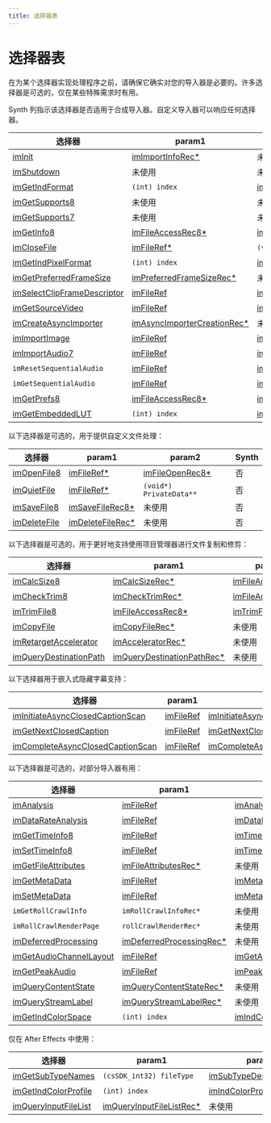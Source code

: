 ```yaml
---
title: 选择器表
---
```

# 选择器表

在为某个选择器实现处理程序之前，请确保它确实对您的导入器是必要的。许多选择器是可选的，仅在某些特殊需求时有用。

Synth 列指示该选择器是否适用于合成导入器。自定义导入器可以响应任何选择器。

|                                      选择器                                      |                                       param1                                       |                                      param2                                      | Synth |
| -------------------------------------------------------------------------------- | --------------------------------------------------------------------------------- | -------------------------------------------------------------------------------- | ----- |
| [imInit](selector-descriptions.md#iminit)                                        | [imImportInfoRec\*](structure-descriptions.md#imimportinforec)                    | 未使用                                                                           | 是    |
| [imShutdown](selector-descriptions.md#imshutdown)                                | 未使用                                                                            | 未使用                                                                           | 是    |
| [imGetIndFormat](selector-descriptions.md#imgetindformat)                        | `(int) index`                                                                     | [imIndFormatRec\*](structure-descriptions.md#imindformatrec)                     | 是    |
| [imGetSupports8](selector-descriptions.md#imgetsupports8)                        | 未使用                                                                            | 未使用                                                                           | 是    |
| [imGetSupports7](selector-descriptions.md#imgetsupports7)                        | 未使用                                                                            | 未使用                                                                           | 是    |
| [imGetInfo8](selector-descriptions.md#imgetinfo8)                                | [imFileAccessRec8\*](structure-descriptions.md#imfileaccessrec8)                  | [imFileInfoRec8\*](structure-descriptions.md#imfileinforec8)                     | 是    |
| [imCloseFile](selector-descriptions.md#imclosefile)                              | [imFileRef\*](structure-descriptions.md#imfileref)                                | `(void*) PrivateData**`                                                          | 否    |
| [imGetIndPixelFormat](selector-descriptions.md#imgetindpixelformat)              | `(int) index`                                                                     | [imIndPixelFormatRec\*](structure-descriptions.md#imindpixelformatrec)           | 是    |
| [imGetPreferredFrameSize](selector-descriptions.md#imgetpreferredframesize)      | [imPreferredFrameSizeRec\*](structure-descriptions.md#impreferredframesizerec)    | 未使用                                                                           | 是    |
| [imSelectClipFrameDescriptor](selector-descriptions.md#imselectclipframedescriptor) | [imFileRef](structure-descriptions.md#imfileref)                                  | [imClipFrameDescriptorRec\*](structure-descriptions.md#imclipframedescriptorrec) | 是    |
| [imGetSourceVideo](selector-descriptions.md#imgetsourcevideo)                    | [imFileRef](structure-descriptions.md#imfileref)                                  | [imSourceVideoRec\*](structure-descriptions.md#imsourcevideorec)                 | 是    |
| [imCreateAsyncImporter](selector-descriptions.md#imcreateasyncimporter)          | [imAsyncImporterCreationRec\*](structure-descriptions.md#imasyncimportercreationrec) | 未使用                                                                           | 是    |
| [imImportImage](selector-descriptions.md#imimportimage)                          | [imFileRef](structure-descriptions.md#imfileref)                                  | [imImportImageRec\*](structure-descriptions.md#imimportimagerec)                 | 是    |
| [imImportAudio7](selector-descriptions.md#imimportaudio7)                        | [imFileRef](structure-descriptions.md#imfileref)                                  | [imImportAudioRec7\*](structure-descriptions.md#imimportaudiorec7)               | 是    |
| `imResetSequentialAudio`                                                         | [imFileRef](structure-descriptions.md#imfileref)                                  | [imImportAudioRec7\*](structure-descriptions.md#imimportaudiorec7)               | 是    |
| `imGetSequentialAudio`                                                           | [imFileRef](structure-descriptions.md#imfileref)                                  | [imImportAudioRec7\*](structure-descriptions.md#imimportaudiorec7)               | 是    |
| [imGetPrefs8](selector-descriptions.md#imgetprefs8)                              | [imFileAccessRec8\*](structure-descriptions.md#imfileaccessrec8)                  | [imGetPrefsRec\*](structure-descriptions.md#imgetprefsrec)                       | 是    |
| [imGetEmbeddedLUT](selector-descriptions.md#imgetembeddedlut)                    | `(int) index`                                                                     | [imIndEmbeddedLUTRec\*](structure-descriptions.md#embeddedlutrec)                | 是    |

以下选择器是可选的，用于提供自定义文件处理：

|                       选择器                       |                             param1                             |                            param2                            | Synth |
| -------------------------------------------------- | -------------------------------------------------------------- | ------------------------------------------------------------ | ----- |
| [imOpenFile8](selector-descriptions.md#imopenfile8) | [imFileRef\*](structure-descriptions.md#imfileref)             | [imFileOpenRec8\*](structure-descriptions.md#imfileopenrec8) | 否    |
| [imQuietFile](selector-descriptions.md#imquietfile) | [imFileRef\*](structure-descriptions.md#imfileref)             | `(void*) PrivateData**`                                      | 否    |
| [imSaveFile8](selector-descriptions.md#imsavefile8) | [imSaveFileRec8\*](structure-descriptions.md#imsavefilerec8)   | 未使用                                                       | 否    |
| [imDeleteFile](selector-descriptions.md#imdeletefile) | [imDeleteFileRec\*](structure-descriptions.md#imdeletefilerec) | 未使用                                                       | 否    |

以下选择器是可选的，用于更好地支持使用项目管理器进行文件复制和修剪：

|                                 选择器                                 |                                       param1                                       |                              param2                              | Synth |
| ---------------------------------------------------------------------- | ---------------------------------------------------------------------------------- | ---------------------------------------------------------------- | ----- |
| [imCalcSize8](selector-descriptions.md#imcalcsize8)                    | [imCalcSizeRec\*](structure-descriptions.md#imcalcsizerec)                         | [imFileAccessRec8\*](structure-descriptions.md#imfileaccessrec8) | 否    |
| [imCheckTrim8](selector-descriptions.md#imchecktrim8)                  | [imCheckTrimRec\*](structure-descriptions.md#imchecktrimrec)                       | [imFileAccessRec8\*](structure-descriptions.md#imfileaccessrec8) | 否    |
| [imTrimFile8](selector-descriptions.md#imtrimfile8)                    | [imFileAccessRec8\*](structure-descriptions.md#imfileaccessrec8)                   | [imTrimFileRec8\*](structure-descriptions.md#imtrimfilerec8)     | 否    |
| [imCopyFile](selector-descriptions.md#imcopyfile)                      | [imCopyFileRec\*](structure-descriptions.md#imcopyfilerec)                         | 未使用                                                           | 否    |
| [imRetargetAccelerator](selector-descriptions.md#imretargetaccelerator) | [imAcceleratorRec\*](structure-descriptions.md#imacceleratorrec)                   | 未使用                                                           | 否    |
| [imQueryDestinationPath](selector-descriptions.md#imquerydestinationpath) | [imQueryDestinationPathRec\*](structure-descriptions.md#imquerydestinationpathrec) | 未使用                                                           | 否    |

以下选择器用于嵌入式隐藏字幕支持：

|                                           选择器                                           |                      param1                      |                                                 param2                                                 | Synth |
| ------------------------------------------------------------------------------------------ | ------------------------------------------------ | ------------------------------------------------------------------------------------------------------ | ----- |
| [imInitiateAsyncClosedCaptionScan](selector-descriptions.md#iminitiateasyncclosedcaptionscan) | [imFileRef](structure-descriptions.md#imfileref) | [imInitiateAsyncClosedCaptionScanRec\*](structure-descriptions.md#iminitiateasyncclosedcaptionscanrec) | 否    |
| [imGetNextClosedCaption](selector-descriptions.md#imgetnextclosedcaption)                   | [imFileRef](structure-descriptions.md#imfileref) | [imGetNextClosedCaptionRec\*](structure-descriptions.md#imgetnextclosedcaptionrec)                     | 否    |
| [imCompleteAsyncClosedCaptionScan](selector-descriptions.md#imcompleteasyncclosedcaptionscan) | [imFileRef](structure-descriptions.md#imfileref) | [imCompleteAsyncClosedCaptionScanRec\*](structure-descriptions.md#imcompleteasyncclosedcaptionscanrec) | 否    |

以下选择器是可选的，对部分导入器有用：

|                                  选择器                                  |                                     param1                                     |                                        param2                                        | Synth |
| ------------------------------------------------------------------------ | ------------------------------------------------------------------------------ | ------------------------------------------------------------------------------------ | ----- |
| [imAnalysis](selector-descriptions.md#imanalysis)                        | [imFileRef](structure-descriptions.md#imfileref)                               | [imAnalysisRec\*](structure-descriptions.md#imanalysisrec)                           | 是    |
| [imDataRateAnalysis](selector-descriptions.md#imdatarateanalysis)        | [imFileRef](structure-descriptions.md#imfileref)                               | [imDataRateAnalysisRec\*](structure-descriptions.md#imdatarateanalysisrec)           | 否    |
| [imGetTimeInfo8](selector-descriptions.md#imgettimeinfo8)                | [imFileRef](structure-descriptions.md#imfileref)                               | [imTimeInfoRec8\*](structure-descriptions.md#imtimeinforec8)                         | 否    |
| [imSetTimeInfo8](selector-descriptions.md#imsettimeinfo8)                | [imFileRef](structure-descriptions.md#imfileref)                               | [imTimeInfoRec8\*](structure-descriptions.md#imtimeinforec8)                         | 否    |
| [imGetFileAttributes](selector-descriptions.md#imgetfileattributes)      | [imFileAttributesRec\*](structure-descriptions.md#imfileattributesrec)         | 未使用                                                                               |       |
| [imGetMetaData](selector-descriptions.md#imgetmetadata)                  | [imFileRef](structure-descriptions.md#imfileref)                               | [imMetaDataRec\*](structure-descriptions.md#immetadatarec)                           | 否    |
| [imSetMetaData](selector-descriptions.md#imsetmetadata)                  | [imFileRef](structure-descriptions.md#imfileref)                               | [imMetaDataRec\*](structure-descriptions.md#immetadatarec)                           | 否    |
| `imGetRollCrawlInfo`                                                     | `imRollCrawlInfoRec*`                                                          | 未使用                                                                               | 是    |
| `imRollCrawlRenderPage`                                                  | `rollCrawlRenderRec*`                                                          | 未使用                                                                               | 是    |
| [imDeferredProcessing](selector-descriptions.md#imdeferredprocessing)    | [imDeferredProcessingRec\*](structure-descriptions.md#imdeferredprocessingrec) | 未使用                                                                               | 否    |
| [imGetAudioChannelLayout](selector-descriptions.md#imgetaudiochannellayout) | [imFileRef](structure-descriptions.md#imfileref)                               | [imGetAudioChannelLayoutRec\*](structure-descriptions.md#imgetaudiochannellayoutrec) | 是    |
| [imGetPeakAudio](selector-descriptions.md#imgetpeakaudio)                | [imFileRef](structure-descriptions.md#imfileref)                               | [imPeakAudioRec\*](structure-descriptions.md#impeakaudiorec)                         | 是    |
| [imQueryContentState](selector-descriptions.md#imquerycontentstate)      | [imQueryContentStateRec\*](structure-descriptions.md#imquerycontentstaterec)   | 未使用                                                                               | 否    |
| [imQueryStreamLabel](selector-descriptions.md#imquerystreamlabel)        | [imQueryStreamLabelRec\*](structure-descriptions.md#imquerystreamlabelrec)     | 未使用                                                                               | 是    |
| [imGetIndColorSpace](selector-descriptions.md#imgetindcolorspace)        | `(int) index`                                                                  | [imIndColorSpaceRec\*](structure-descriptions.md#imindcolorspacerec)                 | 是    |

仅在 After Effects 中使用：

|                               选择器                               |                                     param1                                     |                                     param2                                     | Synth |
| ------------------------------------------------------------------ | ------------------------------------------------------------------------------ | ------------------------------------------------------------------------------ | ----- |
| [imGetSubTypeNames](selector-descriptions.md#imgetsubtypenames)    | `(csSDK_int32) fileType`                                                       | [imSubTypeDescriptionRec\*](structure-descriptions.md#imsubtypedescriptionrec) | 否    |
| [imGetIndColorProfile](selector-descriptions.md#imgetindcolorprofile) | `(int) index`                                                                  | [imIndColorProfileRec\*](structure-descriptions.md#imindcolorprofilerec)       | 否    |
| [imQueryInputFileList](selector-descriptions.md#imqueryinputfilelist) | [imQueryInputFileListRec\*](structure-descriptions.md#imqueryinputfilelistrec) | 未使用                                                                         | 否    |